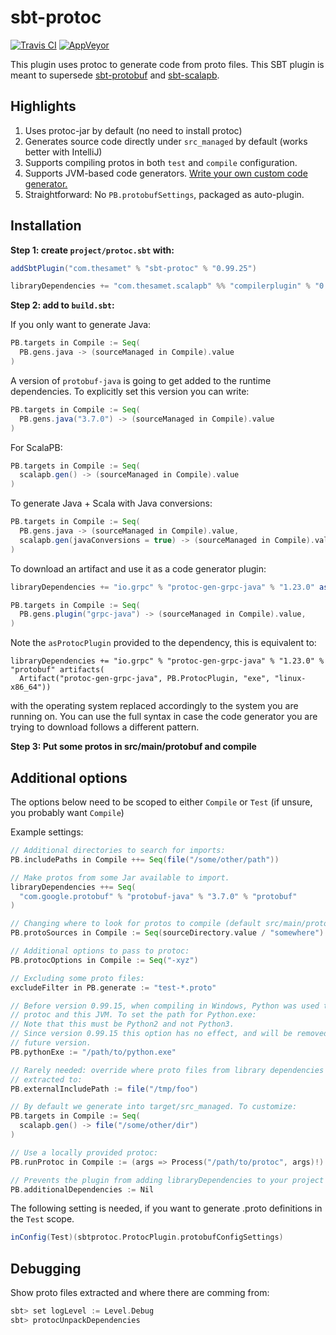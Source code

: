 sbt-protoc
==========

[![Travis CI](https://travis-ci.org/thesamet/sbt-protoc.svg?branch=master)](https://travis-ci.org/thesamet/sbt-protoc) [![AppVeyor](https://ci.appveyor.com/api/projects/status/wl4evfm0l5smimer/branch/master?svg=true)](https://ci.appveyor.com/project/thesamet/sbt-protoc/branch/master)

This plugin uses protoc to generate code from proto files. This SBT plugin is
meant to supersede
[sbt-protobuf](https://github.com/sbt/sbt-protobuf/) and
[sbt-scalapb](https://github.com/scalapb/sbt-scalapb).

Highlights
----------

1. Uses protoc-jar by default (no need to install protoc)
2. Generates source code directly under `src_managed` by default (works
   better with IntelliJ)
3. Supports compiling protos in both `test` and `compile` configuration.
4. Supports JVM-based code generators. [Write your own custom code generator.](https://github.com/thesamet/sbt-protoc/tree/master/examples/custom-gen)
5. Straightforward: No `PB.protobufSettings`, packaged as auto-plugin.

Installation
------------

**Step 1: create `project/protoc.sbt` with:**

```scala
addSbtPlugin("com.thesamet" % "sbt-protoc" % "0.99.25")

libraryDependencies += "com.thesamet.scalapb" %% "compilerplugin" % "0.9.0"
```

**Step 2: add to `build.sbt`:**

If you only want to generate Java:

```scala
PB.targets in Compile := Seq(
  PB.gens.java -> (sourceManaged in Compile).value
)
```

A version of `protobuf-java` is going to get added to the runtime
dependencies. To explicitly set this version you can write:

```scala
PB.targets in Compile := Seq(
  PB.gens.java("3.7.0") -> (sourceManaged in Compile).value
)
```

For ScalaPB:
```scala
PB.targets in Compile := Seq(
  scalapb.gen() -> (sourceManaged in Compile).value
)
```

To generate Java + Scala with Java conversions:
```scala
PB.targets in Compile := Seq(
  PB.gens.java -> (sourceManaged in Compile).value,
  scalapb.gen(javaConversions = true) -> (sourceManaged in Compile).value
)
```

To download an artifact and use it as a code generator plugin:

```scala
libraryDependencies += "io.grpc" % "protoc-gen-grpc-java" % "1.23.0" asProtocPlugin()

PB.targets in Compile := Seq(
  PB.gens.plugin("grpc-java") -> (sourceManaged in Compile).value,
)
```

Note the `asProtocPlugin` provided to the dependency, this is equivalent to:
```
libraryDependencies += "io.grpc" % "protoc-gen-grpc-java" % "1.23.0" % "protobuf" artifacts(
  Artifact("protoc-gen-grpc-java", PB.ProtocPlugin, "exe", "linux-x86_64"))
```

with the operating system replaced accordingly to the system you are running on. You can use the
full syntax in case the code generator you are trying to download follows a
different pattern.

**Step 3: Put some protos in src/main/protobuf and compile**

Additional options
------------------

The options below need to be scoped to either `Compile` or `Test` (if unsure,
you probably want `Compile`)

Example settings:
```scala
// Additional directories to search for imports:
PB.includePaths in Compile ++= Seq(file("/some/other/path"))

// Make protos from some Jar available to import.
libraryDependencies ++= Seq(
  "com.google.protobuf" % "protobuf-java" % "3.7.0" % "protobuf"
)

// Changing where to look for protos to compile (default src/main/protobuf):
PB.protoSources in Compile := Seq(sourceDirectory.value / "somewhere")

// Additional options to pass to protoc:
PB.protocOptions in Compile := Seq("-xyz")

// Excluding some proto files:
excludeFilter in PB.generate := "test-*.proto"

// Before version 0.99.15, when compiling in Windows, Python was used to bridge
// protoc and this JVM. To set the path for Python.exe:
// Note that this must be Python2 and not Python3.
// Since version 0.99.15 this option has no effect, and will be removed in a
// future version.
PB.pythonExe := "/path/to/python.exe"

// Rarely needed: override where proto files from library dependencies are
// extracted to:
PB.externalIncludePath := file("/tmp/foo")

// By default we generate into target/src_managed. To customize:
PB.targets in Compile := Seq(
  scalapb.gen() -> file("/some/other/dir")
)

// Use a locally provided protoc:
PB.runProtoc in Compile := (args => Process("/path/to/protoc", args)!)

// Prevents the plugin from adding libraryDependencies to your project
PB.additionalDependencies := Nil
```

The following setting is needed, if you want to generate .proto definitions
in the `Test` scope.

```scala
inConfig(Test)(sbtprotoc.ProtocPlugin.protobufConfigSettings)
```

Debugging
---------

Show proto files extracted and where there are comming from:
 ```scala
sbt> set logLevel := Level.Debug
sbt> protocUnpackDependencies
 ```